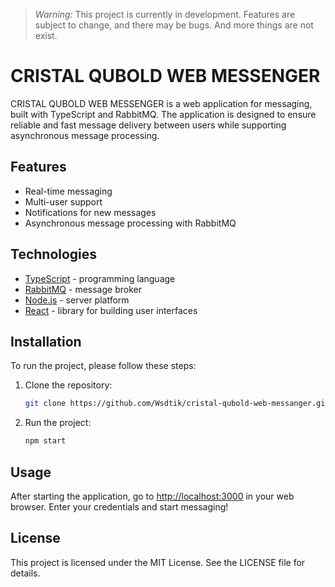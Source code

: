 
> *Warning:* This project is currently in development. Features are subject to change, and there may be bugs. And more things are not exist.

# CRISTAL QUBOLD WEB MESSENGER

CRISTAL QUBOLD WEB MESSENGER is a web application for messaging, built with TypeScript and RabbitMQ. The application is designed to ensure reliable and fast message delivery between users while supporting asynchronous message processing.

## Features
- Real-time messaging
- Multi-user support
- Notifications for new messages
- Asynchronous message processing with RabbitMQ

## Technologies
- [TypeScript](https://www.typescriptlang.org/) - programming language
- [RabbitMQ](https://www.rabbitmq.com/) - message broker
- [Node.js](https://nodejs.org/) - server platform
- [React](https://reactjs.org/) - library for building user interfaces

## Installation
To run the project, please follow these steps:

1. Clone the repository:
   ```bash
   git clone https://github.com/Wsdtik/cristal-qubold-web-messanger.git
   ```
2. Run the project:
   ```bash
   npm start
   ```

## Usage
After starting the application, go to [http://localhost:3000](http://localhost:3000) in your web browser. Enter your credentials and start messaging!

## License
This project is licensed under the MIT License. See the LICENSE file for details.
